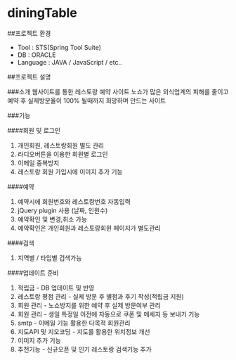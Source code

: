 # diningTable

##프로젝트 환경

  - Tool : STS(Spring Tool Suite)
  - DB : ORACLE
  - Language : JAVA / JavaScript / etc..


##프로젝트 설명

###소개
웹사이트를 통한 레스토랑 예약 사이트
노쇼가 많은 외식업계의 피해를 줄이고 예약 후 실제방문율이 100% 될때까지 희망하며 만드는 사이트


###기능


####회원 및 로그인
  1. 개인회원, 레스토랑회원 별도 관리
  2. 라디오버튼을 이용한 회원별 로그인
  3. 이메일 중복방지
  4. 레스토랑 회원 가입시에 이미지 추가 기능


####예약
  1. 예약시에 회원번호와 레스토랑번호 자동입력
  2. jQuery plugin 사용 (날짜, 인원수)
  3. 예약확인 및 변경,취소 가능
  4. 예약확인은 개인회원과 레스토랑회원 페이지가 별도관리


####검색
  1. 지역별 / 타입별 검색가능


####업데이트 준비
  1. 적립금 - DB 업데이트 및 반영
  2. 레스토랑 평점 관리 - 실제 방문 후 별점과 후기 작성(적립금 지원)
  3. 회원 관리 - 노쇼방지를 위한 예약 후 실제 방문여부 관리
  4. 회원 관리 - 생일 특정일 이전에 자동으로 쿠폰 및 메세지 등 보내기 기능
  5. smtp - 이메일 기능 활용한 다목적 회원관리
  6. 지도API 및 지오코딩 - 지도를 활용한 위치정보 개선
  7. 이미지 추가 기능
  8. 추천기능 - 신규오픈 및 인기 레스토랑 검색기능 추가
